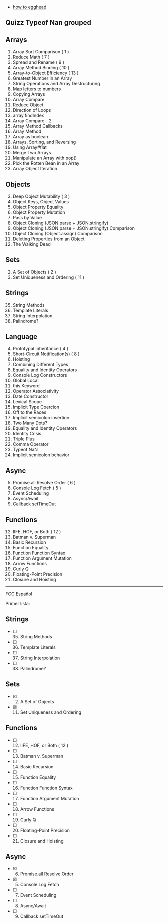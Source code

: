 - [how to egghead](https://howtoegghead.com/)

## Quizz Typeof Nan grouped

## Arrays

1. Array Sort Comparison ( 1 )
2. Reduce Math ( 7 )
3. Spread and Rename ( 9 )
4. Array Method Binding ( 10 )
5. Array-to-Object Efficiency ( 13 )
6. Greatest Number in an Array
7. String Operations and Array Destructuring
8. Map letters to numbers
9. Copying Arrays
10. Array Compare
11. Reduce Object
12. Direction of Loops
13. array.findIndex
14. Array Compare - 2
15. Array Method Callbacks
16. Array Method
17. Array as boolean
18. Arrays, Sorting, and Reversing
19. Using Array#flat
20. Merge Two Arrays
21. Manipulate an Array with pop()
22. Pick the Rotten Bean in an Array
23. Array Object Iteration

## Objects

3. Deep Object Mutability ( 3 )
4. Object Keys, Object Values
5. Object Property Equality
6. Object Property Mutation
7. Pass by Value
8. Object Cloning (JSON.parse + JSON.stringify)
9. Object Cloning (JSON.parse + JSON.stringify) Comparison
10. Object Cloning (Object.assign) Comparison
11. Deleting Properties from an Object
12. The Walking Dead

## Sets

2. A Set of Objects ( 2 )
3. Set Uniqueness and Ordering ( 11 )

## Strings

35. String Methods
36. Template Literals
37. String Interpolation
38. Palindrome?

## Language

4. Prototypal Inheritance ( 4 )
5. Short-Circuit Notification(s) ( 8 )
6. Hoisting
7. Combining Different Types
8. Equality and Identity Operators
9. Console Log Constructors
10. Global Local
11. this Keyword
12. Operator Associativity
13. Date Constructor
14. Lexical Scope
15. Implicit Type Coercion
16. Off to the Races
17. Implicit semicolon insertion
18. Two Many Dots?
19. Equality and Identity Operators
20. Identity Crisis
21. Triple Plus
22. Comma Operator
23. Typeof NaN
24. Implicit semicolon behavior

## Async

5. Promise.all Resolve Order ( 6 )
6. Console Log Fetch ( 5 )
7. Event Scheduling
8. Async/Await
9. Callback setTimeOut

## Functions

12. IIFE, HOF, or Both ( 12 )
13. Batman v. Superman
14. Basic Recursion
15. Function Equality
16. Function Function Syntax
17. Function Argument Mutation
18. Arrow Functions
19. Curly Q
20. Floating-Point Precision
21. Closure and Hoisting

---

FCC Español

Primer lista:

## Strings

- [ ] 35. String Methods
- [ ] 36. Template Literals
- [ ] 37. String Interpolation
- [ ] 38. Palindrome?

## Sets

- [x] 2. A Set of Objects
- [x] 11. Set Uniqueness and Ordering

## Functions

- [ ] 12. IIFE, HOF, or Both ( 12 )
- [ ] 13. Batman v. Superman
- [ ] 14. Basic Recursion
- [ ] 15. Function Equality
- [ ] 16. Function Function Syntax
- [ ] 17. Function Argument Mutation
- [ ] 18. Arrow Functions
- [ ] 19. Curly Q
- [ ] 20. Floating-Point Precision
- [ ] 21. Closure and Hoisting

## Async

- [x] 6. Promise.all Resolve Order
- [x] 5. Console Log Fetch
- [ ] 7. Event Scheduling
- [ ] 8. Async/Await
- [ ] 9. Callback setTimeOut

